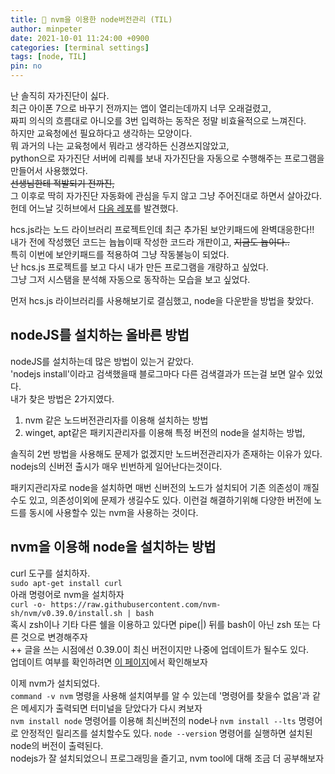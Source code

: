 ```yaml
---
title: 🦎 nvm을 이용한 node버전관리 (TIL)
author: minpeter
date: 2021-10-01 11:24:00 +0900
categories: [terminal settings]
tags: [node, TIL]
pin: no
---
```


난 솔직히 자가진단이 싫다.  
최근 아이폰 7으로 바꾸기 전까지는 앱이 열리는데까지 너무 오래걸렸고,  
짜피 의식의 흐름대로 아니오를 3번 입력하는 동작은 정말 비효율적으로 느껴진다.  
하지만 교육청에선 필요하다고 생각하는 모양이다.  
뭐 과거의 나는 교육청에서 뭐라고 생각하든 신경쓰지않았고,  
python으로 자가진단 서버에 리퀘를 보내 자가진단을 자동으로 수행해주는 프로그램을 만들어서 사용했었다.  
~~선생님한테 적발되기 전까진,~~  
그 이후로 딱히 자가진단 자동화에 관심을 두지 않고 그냥 주어진대로 하면서 살아갔다.  
헌데 어느날 깃허브에서 [다음 레포](https://github.com/kimcore/hcs.js)를 발견했다.

hcs.js라는 노드 라이브러리 프로젝트인데 최근 추가된 보안키패드에 완벽대응한다!!  
내가 전에 작성했던 코드는 늅늅이때 작성한 코드라 개판이고, ~~지금도 늅이다..~~  
특히 이번에 보안키패드를 적용하여 그냥 작동불능이 되었다.  
난 hcs.js 프로젝트를 보고 다시 내가 만든 프로그램을 개량하고 싶었다.  
그냥 그저 시스탬을 분석해 자동으로 동작하는 모습을 보고 싶었다.

먼저 hcs.js 라이브러리를 사용해보기로 결심했고, node을 다운받을 방법을 찾았다.

## nodeJS를 설치하는 올바른 방법

nodeJS를 설치하는데 많은 방법이 있는거 같았다.  
'nodejs install'이라고 검색했을때 블로그마다 다른 검색결과가 뜨는걸 보면 알수 있었다.  
내가 찾은 방법은 2가지였다.

1. nvm 같은 노드버전관리자를 이용해 설치하는 방법
2. winget, apt같은 패키지관리자를 이용해 특정 버전의 node을 설치하는 방법,

솔직히 2번 방법을 사용해도 문제가 없겠지만 노드버전관리자가 존재하는 이유가 있다.  
nodejs의 신버전 출시가 매우 빈번하게 일어난다는것이다.

패키지관리자로 node을 설치하면 매번 신버전의 노드가 설치되어 기존 의존성이 깨질수도 있고, 의존성이외에 문제가 생길수도 있다.
이런걸 해결하기위해 다양한 버전에 노드를 동시에 사용할수 있는 nvm을 사용하는 것이다.

## nvm을 이용해 node을 설치하는 방법

curl 도구를 설치하자.  
`sudo apt-get install curl`  
아래 명령어로 nvm을 설치하자  
`curl -o- https://raw.githubusercontent.com/nvm-sh/nvm/v0.39.0/install.sh | bash`  
혹시 zsh이나 기타 다른 쉘을 이용하고 있다면 pipe(|) 뒤를 bash이 아닌 zsh 또는 다른 것으로 변경해주자  
++ 글을 쓰는 시점에선 0.39.0이 최신 버전이지만 나중에 업데이트가 될수도 있다.  
업데이트 여부를 확인하려면 [이 페이지](https://github.com/nvm-sh/nvm)에서 확인해보자

이제 nvm가 설치되었다.  
`command -v nvm` 명령을 사용해 설치여부를 알 수 있는데 '명령어를 찾을수 없음'과 같은 메세지가 출력되면 터미널을 닫았다가 다시 켜보자  
`nvm install node` 명령어를 이용해 최신버전의 node나 `nvm install --lts` 명령어로 안정적인 릴리즈를 설치할수도 있다.
`node --version` 명령어를 실행하면 설치된 node의 버전이 출력된다.  
nodejs가 잘 설치되었으니 프로그래밍을 즐기고, nvm tool에 대해 조금 더 공부해보자
